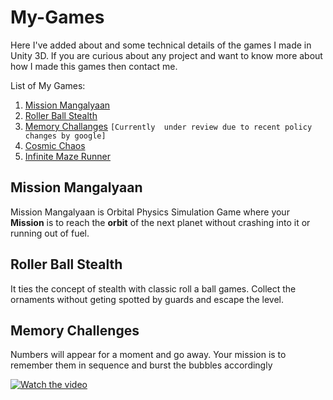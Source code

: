 
# My-Games

Here I've added about and some technical details of the games I made in Unity 3D. If you are curious about any project and want to
know more about how I made this games then contact me.

List of My Games:

 1. [Mission Mangalyaan](https://play.google.com/store/apps/details?id=com.nirav.SRA)
 2. [Roller Ball Stealth](https://play.google.com/store/apps/details?id=com.nirav.rbs)
 3. [Memory Challanges](https://www.amazon.in/Nirav-Memory-Challenges/dp/B07VYM273Z) `[Currently  under review due to recent policy changes by google]`
 4. [Cosmic Chaos](https://play.google.com/store/apps/details?id=com.nirav.cc3d)
 5. [Infinite Maze Runner](https://play.google.com/store/apps/details?id=com.nirav.imr)

## Mission Mangalyaan

Mission Mangalyaan is Orbital Physics Simulation Game where your **Mission** is to reach the **orbit** of the next planet without crashing into it or running out of fuel.

## Roller Ball Stealth
It ties the concept of stealth with classic roll a ball games. Collect the ornaments without geting spotted by guards and escape the level.

## Memory Challenges

Numbers will appear for a moment and go away. Your mission is to remember them in sequence and burst the bubbles accordingly


[![Watch the video](https://user-images.githubusercontent.com/77914957/111761048-70f56f80-88c5-11eb-8cd8-cadd18bdeb69.png)](https://youtu.be/t-jZlEnUwm0)

